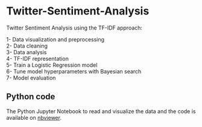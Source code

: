 # Twitter-Sentiment-Analysis

Twitter Sentiment Analysis using the TF-IDF approach: <br>

1- Data visualization and preprocessing <br>
2- Data cleaning <br>
3- Data analysis <br>
4- TF-IDF representation <br>
5- Train a Logistic Regression model <br>
6- Tune model hyperparameters with Bayesian search <br>
7- Model evaluation

## Python code
The Python Jupyter Notebook to read and visualize the data and the code is available on [nbviewer](https://nbviewer.org/github/SamBelkacem/Twitter-Sentiment-Analysis/blob/main/Sentiment_Analysis_submission_TFIDF.ipynb).
